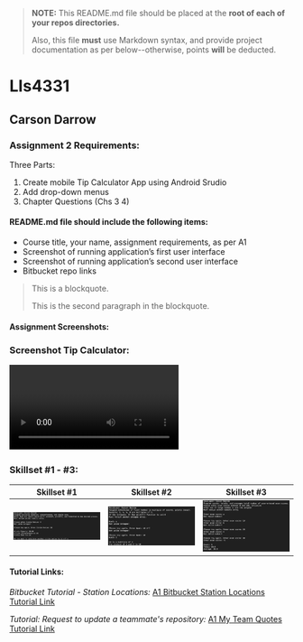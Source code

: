 > **NOTE:** This README.md file should be placed at the **root of each of your repos directories.**
>
>Also, this file **must** use Markdown syntax, and provide project documentation as per below--otherwise, points **will** be deducted.
>

# LIs4331

## Carson Darrow

### Assignment 2 Requirements:

Three Parts:

1. Create mobile Tip Calculator App using Android Srudio
2. Add drop-down menus 
3. Chapter Questions (Chs 3 4)

#### README.md file should include the following items:

* Course title, your name, assignment requirements, as per A1
* Screenshot of running application’s first user interface
* Screenshot of running application’s second user interface
* Bitbucket repo links

> This is a blockquote.
> 
> This is the second paragraph in the blockquote.
>


#### Assignment Screenshots:


### Screenshot Tip Calculator:

![Screen 1 Screenshot](img/Tip_Calculator-2.mov)


### Skillset #1 - #3:

| Skillset #1 | Skillset #2 | Skillset #3 |
| -------------- | --------------| -------------- |
| ![Skillset #1](img/ss1.png) | ![Skillset #2](img/ss2.png) | ![Skillset #1](img/ss3.png) |




#### Tutorial Links:

*Bitbucket Tutorial - Station Locations:*
[A1 Bitbucket Station Locations Tutorial Link](https://bitbucket.org/cbd19a/bitbucketstationlocations/ "Bitbucket Station Locations")

*Tutorial: Request to update a teammate's repository:*
[A1 My Team Quotes Tutorial Link](https://bitbucket.org/username/myteamquotes/ "My Team Quotes Tutorial")